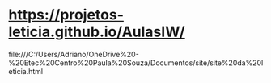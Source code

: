#  https://projetos-leticia.github.io/AulasIW/ 
file:///C:/Users/Adriano/OneDrive%20-%20Etec%20Centro%20Paula%20Souza/Documentos/site/site%20da%20leticia.html
